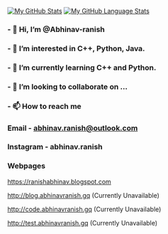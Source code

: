 [![My GitHub Stats](https://github-readme-stats.vercel.app/api/?username=jasongaylord&count_private=true&theme=tokyonight&showicons=true)]()
[![My GitHub Language Stats](https://github-readme-stats.vercel.app/api/top-langs/?username=jasongaylord&langs_count=5&theme=tokyonight)]()

###  - 👋 Hi, I’m @Abhinav-ranish
###  - 👀 I’m interested in C++, Python, Java.
###  - 🌱 I’m currently learning C++ and Python.
###  - 💞️ I’m looking to collaborate on ...
###  - 📫 How to reach me 
###    Email      - abhinav.ranish@outlook.com
###   Instagram  - abhinav.ranish
###   Webpages
https://ranishabhinav.blogspot.com

http://blog.abhinavranish.gq (Currently Unavailable)

http://code.abhinavranish.gq (Currently Unavailable)

http://test.abhinavranish.gq (Currently Unavailable)
<!---
Abhinav-ranish/Abhinav-ranish is a ✨ special ✨ repository because its `README.md` (this file) appears on your GitHub profile.
You can click the Preview link to take a look at your changes.
--->
